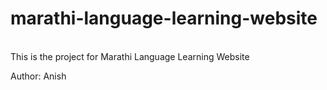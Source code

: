 # marathi-language-learning-website
<br>
This is the project for Marathi Language Learning Website

Author: Anish 
